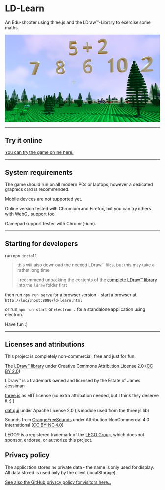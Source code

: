 # LD-Learn

An Edu-shooter using three.js and the LDraw™-Library to exercise some maths.

![screenshot](/doc/img/screenshot.jpg)

---

## Try it online

[You can try the game online here.](https://goeroeg.github.io/ld-learn/ld-learn.html)

---

## System requirements

The game should run on all modern PCs or laptops, however a dedicated graphics card is recommended.

Mobile devices are not supported yet.

Online version tested with Chromium and Firefox, but you can try others with WebGL support too.

Gamepad support tested with Chrome(-ium).

---

## Starting for developers

run ```npm install```
> this will also download the needed LDraw™ files, but this may take a rather long time
>
> I recommend unpacking the contents of the [complete LDraw™ library](http://www.ldraw.org/library/updates/complete.zip) into the ```ldraw``` folder first

then run ```npm run serve``` for a browser version - start a browser at ```http://localhost:8080/ld-learn.html```

or run ```npm run start``` or ```electron .``` for a standalone application using electron.

Have fun :)

---

## Licenses and attributions

This project is completely non-commercial, free and just for fun.

The [LDraw™ library](https://www.ldraw.org/) under Creative Commons Attribution License 2.0 ([CC BY 2.0](https://creativecommons.org/licenses/by/2.0/))

LDraw™ is a trademark owned and licensed by the Estate of James Jessiman

[three.js](https://threejs.org/) as MIT license (no extra attribution needed, but I think they deserve it :) )

[dat.gui](https://github.com/dataarts/dat.gui) under Apache License 2.0 (js module used from the three.js lib)

Sounds from [OrangeFreeSounds](http://www.orangefreesounds.com/) under Attribution-NonCommercial 4.0 International ([CC BY-NC 4.0](https://creativecommons.org/licenses/by-nc/4.0/))

LEGO® is a registered trademark of the [LEGO Group](https://www.lego.com/), which does not sponsor, endorse, or authorize this project.

## Privacy policy

The application stores no private data - the name is only used for display. All data stored is used only by the client (localStorage).

[See also the GitHub privacy policy for visitors here...](https://help.github.com/en/github/site-policy/github-privacy-statement#github-pages)
